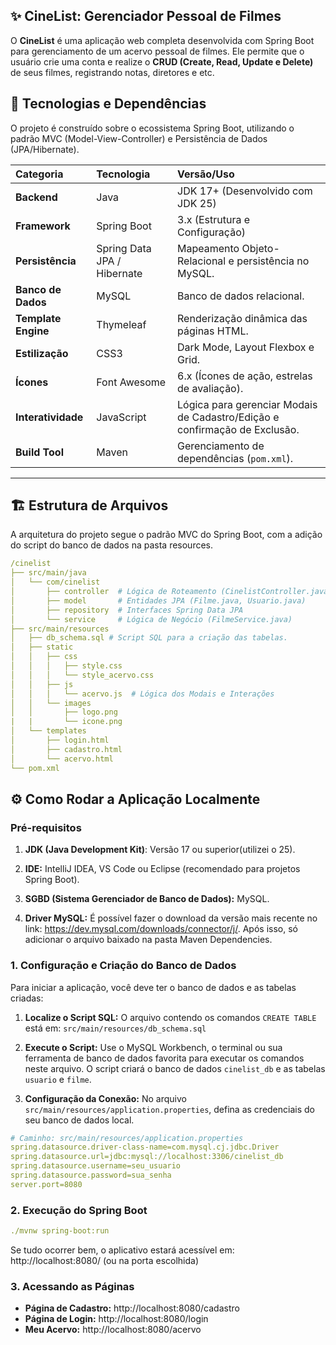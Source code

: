 ## ✨ CineList: Gerenciador Pessoal de Filmes

O **CineList** é uma aplicação web completa desenvolvida com Spring Boot para gerenciamento de um acervo pessoal de filmes. Ele permite que o usuário crie uma conta e realize o **CRUD (Create, Read, Update e Delete)** de seus filmes, registrando notas, diretores e etc.

## 🚀 Tecnologias e Dependências

O projeto é construído sobre o ecossistema Spring Boot, utilizando o padrão MVC (Model-View-Controller) e Persistência de Dados (JPA/Hibernate).

| Categoria | Tecnologia | Versão/Uso |
| :--- | :--- | :--- |
| **Backend** | Java | JDK 17+ (Desenvolvido com JDK 25) |
| **Framework** | Spring Boot | 3.x (Estrutura e Configuração) |
| **Persistência** | Spring Data JPA / Hibernate | Mapeamento Objeto-Relacional e persistência no MySQL. |
| **Banco de Dados** | MySQL | Banco de dados relacional. |
| **Template Engine**| Thymeleaf | Renderização dinâmica das páginas HTML. |
| **Estilização** | CSS3 | Dark Mode, Layout Flexbox e Grid. |
| **Ícones** | Font Awesome | 6.x (Ícones de ação, estrelas de avaliação). |
| **Interatividade** | JavaScript | Lógica para gerenciar Modais de Cadastro/Edição e confirmação de Exclusão. |
| **Build Tool** | Maven | Gerenciamento de dependências (`pom.xml`). |

---

## 🏗️ Estrutura de Arquivos

A arquitetura do projeto segue o padrão MVC do Spring Boot, com a adição do script do banco de dados na pasta resources.
					
```yaml
/cinelist
├── src/main/java
│   └── com/cinelist
│       ├── controller  # Lógica de Roteamento (CinelistController.java)
│       ├── model       # Entidades JPA (Filme.java, Usuario.java)
│       ├── repository  # Interfaces Spring Data JPA
│       └── service     # Lógica de Negócio (FilmeService.java)
├── src/main/resources
│   ├── db_schema.sql # Script SQL para a criação das tabelas.
│   ├── static
│   │   ├── css
│   │   │   ├── style.css
│   │   │   └── style_acervo.css
│   │   ├── js
│   │   │   └── acervo.js  # Lógica dos Modais e Interações
│   │   └── images
│   │       ├── logo.png
|	|		└── icone.png
│   └── templates
│       ├── login.html
│       ├── cadastro.html
│       └── acervo.html
└── pom.xml
```

## ⚙️ Como Rodar a Aplicação Localmente

### Pré-requisitos

1.  **JDK (Java Development Kit)**: Versão 17 ou superior(utilizei o 25).
   
2.  **IDE:** IntelliJ IDEA, VS Code ou Eclipse (recomendado para projetos Spring Boot).
   
3.  **SGBD (Sistema Gerenciador de Banco de Dados):** MySQL.
   
4.  **Driver MySQL:** É possível fazer o download da versão mais recente no link: https://dev.mysql.com/downloads/connector/j/. Após isso, só adicionar o arquivo baixado na pasta Maven Dependencies.

### 1. Configuração e Criação do Banco de Dados

Para iniciar a aplicação, você deve ter o banco de dados e as tabelas criadas:

1.	**Localize o Script SQL:** O arquivo contendo os comandos `CREATE TABLE` está em: `src/main/resources/db_schema.sql`

2.	**Execute o Script:** Use o MySQL Workbench, o terminal ou sua ferramenta de banco de dados favorita para executar os comandos neste arquivo. O script criará o banco de dados `cinelist_db` e as tabelas `usuario` e `filme`.

3.  **Configuração da Conexão:** No arquivo `src/main/resources/application.properties`, defina as credenciais do seu banco de dados local.
   
```yaml
# Caminho: src/main/resources/application.properties
spring.datasource.driver-class-name=com.mysql.cj.jdbc.Driver
spring.datasource.url=jdbc:mysql://localhost:3306/cinelist_db
spring.datasource.username=seu_usuario
spring.datasource.password=sua_senha
server.port=8080
```
### 2. Execução do Spring Boot

```yaml
./mvnw spring-boot:run
```
Se tudo ocorrer bem, o aplicativo estará acessível em: http://localhost:8080/ (ou na porta escolhida)

### 3. Acessando as Páginas

* **Página de Cadastro:** http://localhost:8080/cadastro
* **Página de Login:** http://localhost:8080/login
* **Meu Acervo:** http://localhost:8080/acervo

